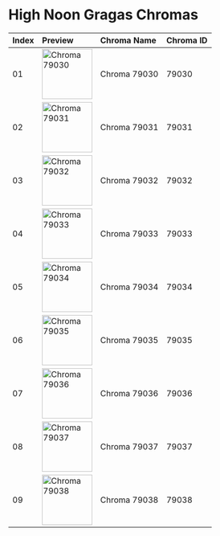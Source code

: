 # High Noon Gragas Chromas

| Index | Preview | Chroma Name | Chroma ID |
|:---|:---|:---|:---|
| 01 | <img src='https://raw.communitydragon.org/latest/plugins/rcp-be-lol-game-data/global/default/v1/champion-chroma-images/79/79030.png' alt='Chroma 79030' width='100'> | Chroma 79030 | 79030 |
| 02 | <img src='https://raw.communitydragon.org/latest/plugins/rcp-be-lol-game-data/global/default/v1/champion-chroma-images/79/79031.png' alt='Chroma 79031' width='100'> | Chroma 79031 | 79031 |
| 03 | <img src='https://raw.communitydragon.org/latest/plugins/rcp-be-lol-game-data/global/default/v1/champion-chroma-images/79/79032.png' alt='Chroma 79032' width='100'> | Chroma 79032 | 79032 |
| 04 | <img src='https://raw.communitydragon.org/latest/plugins/rcp-be-lol-game-data/global/default/v1/champion-chroma-images/79/79033.png' alt='Chroma 79033' width='100'> | Chroma 79033 | 79033 |
| 05 | <img src='https://raw.communitydragon.org/latest/plugins/rcp-be-lol-game-data/global/default/v1/champion-chroma-images/79/79034.png' alt='Chroma 79034' width='100'> | Chroma 79034 | 79034 |
| 06 | <img src='https://raw.communitydragon.org/latest/plugins/rcp-be-lol-game-data/global/default/v1/champion-chroma-images/79/79035.png' alt='Chroma 79035' width='100'> | Chroma 79035 | 79035 |
| 07 | <img src='https://raw.communitydragon.org/latest/plugins/rcp-be-lol-game-data/global/default/v1/champion-chroma-images/79/79036.png' alt='Chroma 79036' width='100'> | Chroma 79036 | 79036 |
| 08 | <img src='https://raw.communitydragon.org/latest/plugins/rcp-be-lol-game-data/global/default/v1/champion-chroma-images/79/79037.png' alt='Chroma 79037' width='100'> | Chroma 79037 | 79037 |
| 09 | <img src='https://raw.communitydragon.org/latest/plugins/rcp-be-lol-game-data/global/default/v1/champion-chroma-images/79/79038.png' alt='Chroma 79038' width='100'> | Chroma 79038 | 79038 |

